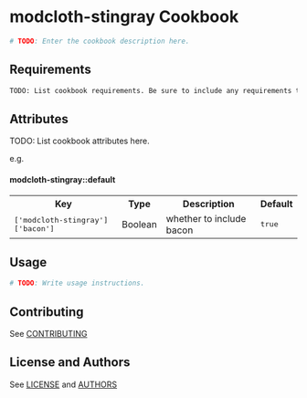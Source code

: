 modcloth-stingray Cookbook
==========================

```bash
# TODO: Enter the cookbook description here.
```

Requirements
------------

```bash
TODO: List cookbook requirements. Be sure to include any requirements this cookbook has on platforms, libraries, other cookbooks, packages, operating systems, etc.
```

Attributes
----------
TODO: List cookbook attributes here.

e.g.
#### modcloth-stingray::default
<table>
  <tr>
    <th>Key</th>
    <th>Type</th>
    <th>Description</th>
    <th>Default</th>
  </tr>
  <tr>
    <td><tt>['modcloth-stingray']['bacon']</tt></td>
    <td>Boolean</td>
    <td>whether to include bacon</td>
    <td><tt>true</tt></td>
  </tr>
</table>

Usage
-----

```bash
# TODO: Write usage instructions.
```

Contributing
------------

See [CONTRIBUTING](CONTRIBUTING.md)

License and Authors
-------------------

See [LICENSE](LICENSE.txt) and [AUTHORS](AUTHORS.md)
